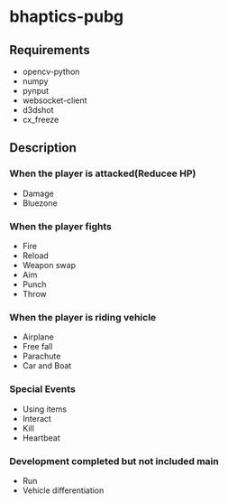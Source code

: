 # bhaptics-pubg

## Requirements
* opencv-python
* numpy
* pynput
* websocket-client
* d3dshot
* cx_freeze 


## Description
### When the player is attacked(Reducee HP)
* Damage
* Bluezone

### When the player fights
* Fire
* Reload
* Weapon swap
* Aim
* Punch
* Throw

### When the player is riding vehicle
* Airplane
* Free fall
* Parachute
* Car and Boat

### Special Events
* Using items
* Interact
* Kill
* Heartbeat

### Development completed but not included main
* Run
* Vehicle differentiation
